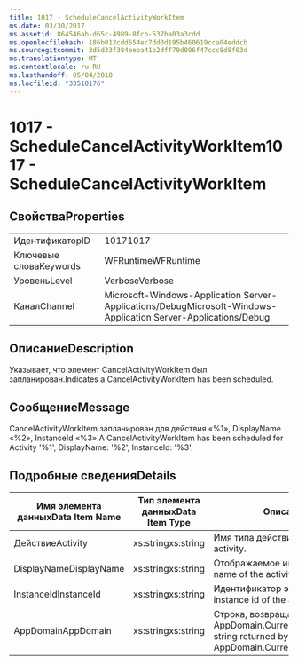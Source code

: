 ```yaml
---
title: 1017 - ScheduleCancelActivityWorkItem
ms.date: 03/30/2017
ms.assetid: 864546ab-d65c-4989-8fcb-537ba03a3cdd
ms.openlocfilehash: 186b012cdd554ec7dd0d195b460619cca04eddcb
ms.sourcegitcommit: 3d5d33f384eeba41b2dff79d096f47ccc8d8f03d
ms.translationtype: MT
ms.contentlocale: ru-RU
ms.lasthandoff: 05/04/2018
ms.locfileid: "33510176"
---
```

# <a name="1017---schedulecancelactivityworkitem"></a><span data-ttu-id="14a61-102">1017 - ScheduleCancelActivityWorkItem</span><span class="sxs-lookup"><span data-stu-id="14a61-102">1017 - ScheduleCancelActivityWorkItem</span></span>
## <a name="properties"></a><span data-ttu-id="14a61-103">Свойства</span><span class="sxs-lookup"><span data-stu-id="14a61-103">Properties</span></span>  
  
|||  
|-|-|  
|<span data-ttu-id="14a61-104">Идентификатор</span><span class="sxs-lookup"><span data-stu-id="14a61-104">ID</span></span>|<span data-ttu-id="14a61-105">1017</span><span class="sxs-lookup"><span data-stu-id="14a61-105">1017</span></span>|  
|<span data-ttu-id="14a61-106">Ключевые слова</span><span class="sxs-lookup"><span data-stu-id="14a61-106">Keywords</span></span>|<span data-ttu-id="14a61-107">WFRuntime</span><span class="sxs-lookup"><span data-stu-id="14a61-107">WFRuntime</span></span>|  
|<span data-ttu-id="14a61-108">Уровень</span><span class="sxs-lookup"><span data-stu-id="14a61-108">Level</span></span>|<span data-ttu-id="14a61-109">Verbose</span><span class="sxs-lookup"><span data-stu-id="14a61-109">Verbose</span></span>|  
|<span data-ttu-id="14a61-110">Канал</span><span class="sxs-lookup"><span data-stu-id="14a61-110">Channel</span></span>|<span data-ttu-id="14a61-111">Microsoft-Windows-Application Server-Applications/Debug</span><span class="sxs-lookup"><span data-stu-id="14a61-111">Microsoft-Windows-Application Server-Applications/Debug</span></span>|  
  
## <a name="description"></a><span data-ttu-id="14a61-112">Описание</span><span class="sxs-lookup"><span data-stu-id="14a61-112">Description</span></span>  
 <span data-ttu-id="14a61-113">Указывает, что элемент CancelActivityWorkItem был запланирован.</span><span class="sxs-lookup"><span data-stu-id="14a61-113">Indicates a CancelActivityWorkItem has been scheduled.</span></span>  
  
## <a name="message"></a><span data-ttu-id="14a61-114">Сообщение</span><span class="sxs-lookup"><span data-stu-id="14a61-114">Message</span></span>  
 <span data-ttu-id="14a61-115">CancelActivityWorkItem запланирован для действия «%1», DisplayName «%2», InstanceId «%3».</span><span class="sxs-lookup"><span data-stu-id="14a61-115">A CancelActivityWorkItem has been scheduled for Activity '%1', DisplayName: '%2', InstanceId: '%3'.</span></span>  
  
## <a name="details"></a><span data-ttu-id="14a61-116">Подробные сведения</span><span class="sxs-lookup"><span data-stu-id="14a61-116">Details</span></span>  
  
|<span data-ttu-id="14a61-117">Имя элемента данных</span><span class="sxs-lookup"><span data-stu-id="14a61-117">Data Item Name</span></span>|<span data-ttu-id="14a61-118">Тип элемента данных</span><span class="sxs-lookup"><span data-stu-id="14a61-118">Data Item Type</span></span>|<span data-ttu-id="14a61-119">Описание</span><span class="sxs-lookup"><span data-stu-id="14a61-119">Description</span></span>|  
|--------------------|--------------------|-----------------|  
|<span data-ttu-id="14a61-120">Действие</span><span class="sxs-lookup"><span data-stu-id="14a61-120">Activity</span></span>|<span data-ttu-id="14a61-121">xs:string</span><span class="sxs-lookup"><span data-stu-id="14a61-121">xs:string</span></span>|<span data-ttu-id="14a61-122">Имя типа действия.</span><span class="sxs-lookup"><span data-stu-id="14a61-122">The type name of the activity.</span></span>|  
|<span data-ttu-id="14a61-123">DisplayName</span><span class="sxs-lookup"><span data-stu-id="14a61-123">DisplayName</span></span>|<span data-ttu-id="14a61-124">xs:string</span><span class="sxs-lookup"><span data-stu-id="14a61-124">xs:string</span></span>|<span data-ttu-id="14a61-125">Отображаемое имя действия.</span><span class="sxs-lookup"><span data-stu-id="14a61-125">The display name of the activity.</span></span>|  
|<span data-ttu-id="14a61-126">InstanceId</span><span class="sxs-lookup"><span data-stu-id="14a61-126">InstanceId</span></span>|<span data-ttu-id="14a61-127">xs:string</span><span class="sxs-lookup"><span data-stu-id="14a61-127">xs:string</span></span>|<span data-ttu-id="14a61-128">Идентификатор экземпляра действия.</span><span class="sxs-lookup"><span data-stu-id="14a61-128">The instance id of the activity.</span></span>|  
|<span data-ttu-id="14a61-129">AppDomain</span><span class="sxs-lookup"><span data-stu-id="14a61-129">AppDomain</span></span>|<span data-ttu-id="14a61-130">xs:string</span><span class="sxs-lookup"><span data-stu-id="14a61-130">xs:string</span></span>|<span data-ttu-id="14a61-131">Строка, возвращаемая AppDomain.CurrentDomain.FriendlyName.</span><span class="sxs-lookup"><span data-stu-id="14a61-131">The string returned by AppDomain.CurrentDomain.FriendlyName.</span></span>|
